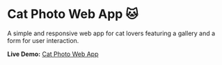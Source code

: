 # Cat Photo Web App 🐱

A simple and responsive web app for cat lovers featuring a gallery and a form for user interaction.

**Live Demo:** [Cat Photo Web App](https://catphotowebapp.vercel.app)
